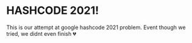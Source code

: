 # HASHCODE 2021!
This is our attempt at google hashcode 2021 problem. Event though we tried, we didnt even finish 💔
